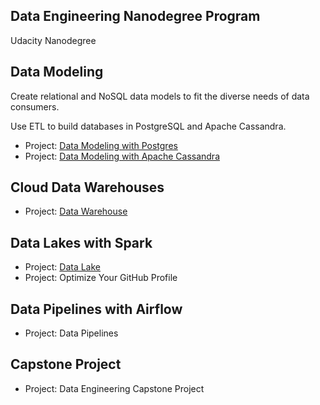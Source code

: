 ## Data Engineering Nanodegree Program ##
Udacity Nanodegree

## Data Modeling ##
Create relational and NoSQL data models to fit the diverse needs of data consumers. 

Use ETL to build databases in PostgreSQL and Apache Cassandra.

- Project: [Data Modeling with Postgres](https://github.com/mzcolor001/Data-Engineer-Practice/tree/master/Data%20Modeling%20with%20Postgres)
- Project: [Data Modeling with Apache Cassandra](https://github.com/mzcolor001/Data-Engineer-Practice/tree/master/Data%20Modeling%20with%20Apache%20Cassandra)

## Cloud Data Warehouses ##
- Project: [Data Warehouse](https://github.com/mzcolor001/Data-Engineer-Practice/tree/master/Data%20Warehouse)

## Data Lakes with Spark ##
- Project: [Data Lake](https://github.com/mzcolor001/Data-Engineer-Practice/tree/master/Data%20Lakes%20with%20Spark)
- Project: Optimize Your GitHub Profile

## Data Pipelines with Airflow ##
- Project: Data Pipelines

## Capstone Project ##
- Project: Data Engineering Capstone Project
